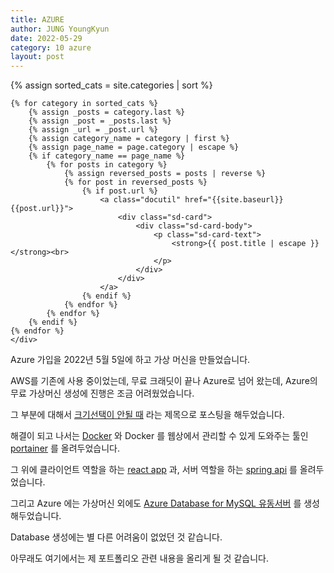 ```yaml
---
title: AZURE
author: JUNG YoungKyun
date: 2022-05-29
category: 10 azure
layout: post
---
```


<div class="sd-container-fluid ">
    <div class="docutils">
    {% assign sorted_cats = site.categories | sort %}

    {% for category in sorted_cats %}
        {% assign _posts = category.last %}
        {% assign _post = _posts.last %}
        {% assign _url = _post.url %}
        {% assign category_name = category | first %}
        {% assign page_name = page.category | escape %}
        {% if category_name == page_name %}
            {% for posts in category %}
                {% assign reversed_posts = posts | reverse %}
                {% for post in reversed_posts %}
                    {% if post.url %}
                        <a class="docutil" href="{{site.baseurl}}{{post.url}}">
                            <div class="sd-card">
                                <div class="sd-card-body">
                                    <p class="sd-card-text">
                                        <strong>{{ post.title | escape }}</strong><br>
                                    </p>
                                </div>
                            </div>
                        </a>
                    {% endif %}
                {% endfor %}
            {% endfor %}
        {% endif %}
    {% endfor %}
    </div>
</div>

Azure 가입을 2022년 5월 5일에 하고 가상 머신을 만들었습니다.

AWS를 기존에 사용 중이었는데, 무료 크래딧이 끝나 Azure로 넘어 왔는데, Azure의 무료 가상머신 생성에 진행은 조금 어려웠었습니다.

그 부분에 대해서 [크기선택이 안될 때](https://inpiniti.github.io/10%20azure/2022-05-15-%ED%81%AC%EA%B8%B0%EC%84%A0%ED%83%9D%EC%9D%B4-%EC%95%88%EB%90%A0-%EB%95%8C.html)
라는 제목으로 포스팅을 해두었습니다.

해결이 되고 나서는 [Docker](https://www.docker.com/) 와 Docker 를 웹상에서 관리할 수 있게 도와주는 툴인 [portainer](http://20.214.141.2:9000/) 를 올려두었습니다.

그 위에 클라이언트 역할을 하는 [react app](http://20.214.141.2/) 과, 서버 역할을 하는 [spring api](http://20.214.141.2:8080/) 를 올려두었습니다.

그리고 Azure 에는 가상머신 외에도 [Azure Database for MySQL 유동서버](mysql-5.mysql.database.azure.com) 를 생성 해두었습니다.

Database 생성에는 별 다른 어려움이 없었던 것 같습니다.

아무래도 여기에서는 제 포트폴리오 관련 내용을 올리게 될 것 같습니다.